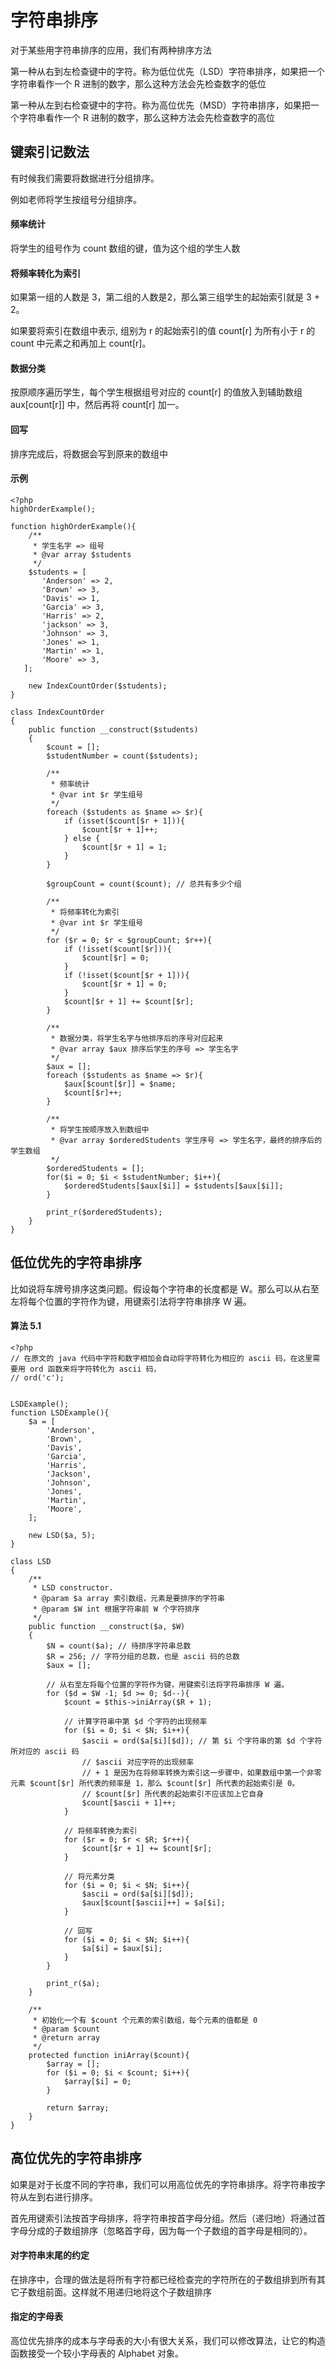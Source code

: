 # 字符串排序

对于某些用字符串排序的应用，我们有两种排序方法

第一种从右到左检查键中的字符。称为低位优先（LSD）字符串排序，如果把一个字符串看作一个 R 进制的数字，那么这种方法会先检查数字的低位

第一种从左到右检查键中的字符。称为高位优先（MSD）字符串排序，如果把一个字符串看作一个 R 进制的数字，那么这种方法会先检查数字的高位

## 键索引记数法

有时候我们需要将数据进行分组排序。

例如老师将学生按组号分组排序。

#### 频率统计

将学生的组号作为 count 数组的键，值为这个组的学生人数

#### 将频率转化为索引

如果第一组的人数是 3，第二组的人数是2，那么第三组学生的起始索引就是 3 + 2。

如果要将索引在数组中表示, 组别为 r 的起始索引的值 count[r] 为所有小于 r 的 count 中元素之和再加上 count[r]。

#### 数据分类

按原顺序遍历学生，每个学生根据组号对应的 count[r] 的值放入到辅助数组 aux[count[r]] 中，然后再将 count[r] 加一。

#### 回写

排序完成后，将数据会写到原来的数组中

#### 示例

```
<?php
highOrderExample();

function highOrderExample(){
    /**
     * 学生名字 => 组号
     * @var array $students
     */
    $students = [
       'Anderson' => 2,
       'Brown' => 3,
       'Davis' => 1,
       'Garcia' => 3,
       'Harris' => 2,
       'jackson' => 3,
       'Johnson' => 3,
       'Jones' => 1,
       'Martin' => 1,
       'Moore' => 3,
   ];

    new IndexCountOrder($students);
}

class IndexCountOrder
{
    public function __construct($students)
    {
        $count = [];
        $studentNumber = count($students);

        /**
         * 频率统计
         * @var int $r 学生组号
         */
        foreach ($students as $name => $r){
            if (isset($count[$r + 1])){
                $count[$r + 1]++;
            } else {
                $count[$r + 1] = 1;
            }
        }

        $groupCount = count($count); // 总共有多少个组

        /**
         * 将频率转化为索引
         * @var int $r 学生组号
         */
        for ($r = 0; $r < $groupCount; $r++){
            if (!isset($count[$r])){
                $count[$r] = 0;
            }
            if (!isset($count[$r + 1])){
                $count[$r + 1] = 0;
            }
            $count[$r + 1] += $count[$r];
        }

        /**
         * 数据分类，将学生名字与他排序后的序号对应起来
         * @var array $aux 排序后学生的序号 => 学生名字
         */
        $aux = [];
        foreach ($students as $name => $r){
            $aux[$count[$r]] = $name;
            $count[$r]++;
        }

        /**
         * 将学生按顺序放入到数组中
         * @var array $orderedStudents 学生序号 => 学生名字，最终的排序后的学生数组
         */
        $orderedStudents = [];
        for($i = 0; $i < $studentNumber; $i++){
            $orderedStudents[$aux[$i]] = $students[$aux[$i]];
        }

        print_r($orderedStudents);
    }
}

```

## 低位优先的字符串排序

比如说将车牌号排序这类问题。假设每个字符串的长度都是 W。那么可以从右至左将每个位置的字符作为键，用键索引法将字符串排序 W 遍。

#### 算法 5.1

```
<?php
// 在原文的 java 代码中字符和数字相加会自动将字符转化为相应的 ascii 码，在这里需要用 ord 函数来将字符转化为 ascii 码，
// ord('c');


LSDExample();
function LSDExample(){
    $a = [
        'Anderson',
        'Brown',
        'Davis',
        'Garcia',
        'Harris',
        'Jackson',
        'Johnson',
        'Jones',
        'Martin',
        'Moore',
    ];

    new LSD($a, 5);
}

class LSD
{
    /**
     * LSD constructor.
     * @param $a array 索引数组，元素是要排序的字符串
     * @param $W int 根据字符串前 W 个字符排序
     */
    public function __construct($a, $W)
    {
        $N = count($a); // 待排序字符串总数
        $R = 256; // 字符分组的总数，也是 ascii 码的总数
        $aux = [];

        // 从右至左将每个位置的字符作为键，用键索引法将字符串排序 W 遍。
        for ($d = $W -1; $d >= 0; $d--){
            $count = $this->iniArray($R + 1);

            // 计算字符串中第 $d 个字符的出现频率
            for ($i = 0; $i < $N; $i++){
                $ascii = ord($a[$i][$d]); // 第 $i 个字符串的第 $d 个字符所对应的 ascii 码
                // $ascii 对应字符的出现频率
                // + 1 是因为在将频率转换为索引这一步骤中，如果数组中第一个非零元素 $count[$r] 所代表的频率是 1，那么 $count[$r] 所代表的起始索引是 0。
                // $count[$r] 所代表的起始索引不应该加上它自身
                $count[$ascii + 1]++;
            }

            // 将频率转换为索引
            for ($r = 0; $r < $R; $r++){
                $count[$r + 1] += $count[$r];
            }

            // 将元素分类
            for ($i = 0; $i < $N; $i++){
                $ascii = ord($a[$i][$d]);
                $aux[$count[$ascii]++] = $a[$i];
            }

            // 回写
            for ($i = 0; $i < $N; $i++){
                $a[$i] = $aux[$i];
            }
        }

        print_r($a);
    }

    /**
     * 初始化一个有 $count 个元素的索引数组，每个元素的值都是 0
     * @param $count
     * @return array
     */
    protected function iniArray($count){
        $array = [];
        for ($i = 0; $i < $count; $i++){
            $array[$i] = 0;
        }

        return $array;
    }
}
```

## 高位优先的字符串排序

如果是对于长度不同的字符串，我们可以用高位优先的字符串排序。将字符串按字符从左到右进行排序。

首先用键索引法按首字母排序，将字符串按首字母分组。然后（递归地）将通过首字母分成的子数组排序（忽略首字母，因为每一个子数组的首字母是相同的）。

#### 对字符串末尾的约定

在排序中，合理的做法是将所有字符都已经检查完的字符所在的子数组排到所有其它子数组前面。这样就不用递归地将这个子数组排序

#### 指定的字母表

高位优先排序的成本与字母表的大小有很大关系，我们可以修改算法，让它的构造函数接受一个较小字母表的 Alphabet 对象。























